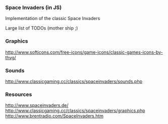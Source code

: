 ### Space Invaders (in JS)

Implementation of the classic Space Invaders

Large list of TODOs (mother ship ;)

### Graphics
http://www.softicons.com/free-icons/game-icons/classic-games-icons-by-thvg/

### Sounds
http://www.classicgaming.cc/classics/spaceinvaders/sounds.php

### Resources
http://www.spaceinvaders.de/
http://www.classicgaming.cc/classics/spaceinvaders/graphics.php
http://www.brentradio.com/SpaceInvaders.htm

